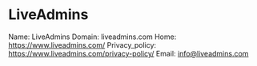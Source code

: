 
# LiveAdmins

Name: LiveAdmins
Domain: liveadmins.com
Home: https://www.liveadmins.com/
Privacy_policy: https://www.liveadmins.com/privacy-policy/
Email: info@liveadmins.com
